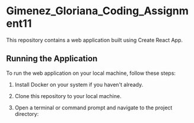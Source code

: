 # Gimenez_Gloriana_Coding_Assignment11

This repository contains a web application built using Create React App.

## Running the Application

To run the web application on your local machine, follow these steps:

1. Install Docker on your system if you haven't already.

2. Clone this repository to your local machine.

3. Open a terminal or command prompt and navigate to the project directory:
